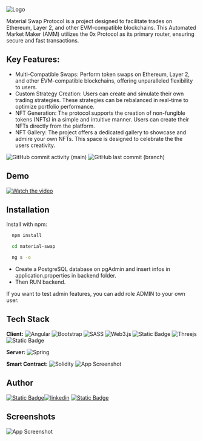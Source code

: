 
![Logo](https://i.postimg.cc/ZnJkdCHy/Material-Swap-logo3.png)




Material Swap Protocol is a project designed to facilitate trades on Ethereum, Layer 2, and other EVM-compatible blockchains. This Automated Market Maker (AMM) utilizes the 0x Protocol as its primary router, ensuring secure and fast transactions.


## Key Features:

- Multi-Compatible Swaps: Perform token swaps on Ethereum, Layer 2, and other EVM-compatible blockchains, offering unparalleled flexibility to users.
- Custom Strategy Creation: Users can create and simulate their own trading strategies. These strategies can be rebalanced in real-time to optimize portfolio performance.
- NFT Generation: The protocol supports the creation of non-fungible tokens (NFTs) in a simple and intuitive manner. Users can create their NFTs directly from the platform.
- NFT Gallery: The project offers a dedicated gallery to showcase and admire your own NFTs. This space is designed to celebrate the the users creativity.

![GitHub commit activity (main)](https://img.shields.io/github/commit-activity/t/thisisWoe/Capstone-Project?color=%23a630d9)
![GitHub last commit (branch)](https://img.shields.io/github/last-commit/thisisWoe/Capstone-Project/main?color=%23a630d9)
## Demo

[![Watch the video](https://i.postimg.cc/MGPmCY9G/Demo.gif)](https://i.postimg.cc/MGPmCY9G/Demo.gif)
## Installation

Install with npm:

```bash
  npm install
```
```bash
  cd material-swap
```
```bash
  ng s -o
```
- Create a PostgreSQL database on pgAdmin and insert infos in application.properties in backend folder.
- Then RUN backend.

If you want to test admin features, you can add role ADMIN to your own user.
## Tech Stack

**Client:** 
![Angular](https://img.shields.io/badge/angular-%23DD0031.svg?style=for-the-badge&logo=angular&logoColor=white)
![Bootstrap](https://img.shields.io/badge/bootstrap-%238511FA.svg?style=for-the-badge&logo=bootstrap&logoColor=white)
![SASS](https://img.shields.io/badge/SASS-hotpink.svg?style=for-the-badge&logo=SASS&logoColor=white)
![Web3.js](https://img.shields.io/badge/web3.js-F16822?style=for-the-badge&logo=web3.js&logoColor=white)
![Static Badge](https://img.shields.io/badge/ethers.js-violet?style=for-the-badge&logo=ethereum)
![Threejs](https://img.shields.io/badge/threejs-black?style=for-the-badge&logo=three.js&logoColor=white)
![Static Badge](https://img.shields.io/badge/anime.js-yellow?style=for-the-badge&logo=funimation)



**Server:** 
![Spring](https://img.shields.io/badge/spring-%236DB33F.svg?style=for-the-badge&logo=spring&logoColor=white)

**Smart Contract:**
![Solidity](https://img.shields.io/badge/Solidity-%23363636.svg?style=for-the-badge&logo=solidity&logoColor=white)
![App Screenshot](https://i.postimg.cc/mDpSFNLP/solidity-final.png)

## Author

[![Static Badge](https://img.shields.io/badge/GitHub-black?style=for-the-badge&logo=github)](https://www.github.com/thisisWoe)[![linkedin](https://img.shields.io/badge/linkedin-0A66C2?style=for-the-badge&logo=linkedin&logoColor=white)](https://www.linkedin.com/in/alessandro-rondolini/)
[![Static Badge](https://img.shields.io/badge/Mail%20Me-violet?style=for-the-badge&logo=gmail)](mailto:alessandro.rondolini.96@gmail.com?subject=Job_Offer)

## Screenshots

![App Screenshot](https://via.placeholder.com/468x300?text=App+Screenshot+Here)

